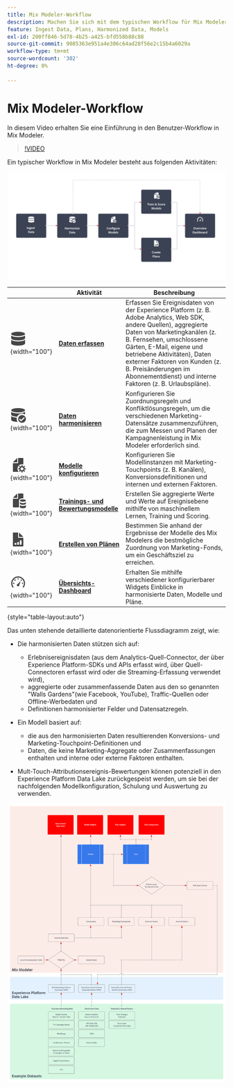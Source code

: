 ```yaml
---
title: Mix Modeler-Workflow
description: Machen Sie sich mit dem typischen Workflow für Mix Modeler vertraut.
feature: Ingest Data, Plans, Harmonized Data, Models
exl-id: 200ff846-5d78-4b25-a425-bfd558b88c88
source-git-commit: 9085363e951a4e306c64ad28f56e2c15b4a6029a
workflow-type: tm+mt
source-wordcount: '302'
ht-degree: 0%

---
```


# Mix Modeler-Workflow

In diesem Video erhalten Sie eine Einführung in den Benutzer-Workflow in Mix Modeler.

>[!VIDEO](https://video.tv.adobe.com/v/3424854/?learn=on)


Ein typischer Workflow in Mix Modeler besteht aus folgenden Aktivitäten:

![Alternativtext](/help/assets//ApplicationWorkflow.svg)

|  | Aktivität | Beschreibung |
|---|---|---|
| ![Daten](/help/assets//icons/Data.svg){width="100"} | [**Daten erfassen**](../ingest-data/overview.md) | Erfassen Sie Ereignisdaten von der Experience Platform (z. B. Adobe Analytics, Web SDK, andere Quellen), aggregierte Daten von Marketingkanälen (z. B. Fernsehen, umschlossene Gärten, E-Mail, eigene und betriebene Aktivitäten), Daten externer Faktoren von Kunden (z. B. Preisänderungen im Abonnementdienst) und interne Faktoren (z. B. Urlaubspläne). |
| ![DataCheck](/help/assets//icons/DataCheck.svg){width="100"} | [**Daten harmonisieren**](../harmonize-data/overview.md) | Konfigurieren Sie Zuordnungsregeln und Konfliktlösungsregeln, um die verschiedenen Marketing-Datensätze zusammenzuführen, die zum Messen und Planen der Kampagnenleistung in Mix Modeler erforderlich sind. |
| ![FileConfig](/help/assets//icons/FileGear.svg){width="100"} | [**Modelle konfigurieren**](../models/create.md) | Konfigurieren Sie Modellinstanzen mit Marketing-Touchpoints (z. B. Kanälen), Konversionsdefinitionen und internen und externen Faktoren. |
| ![FileData](/help/assets//icons/FileData.svg){width="100"} | [**Trainings- und Bewertungsmodelle**](../models/overview.md) | Erstellen Sie aggregierte Werte und Werte auf Ereignisebene mithilfe von maschinellem Lernen, Training und Scoring. |
| ![FileChart](/help/assets//icons/FileChart.svg){width="100"} | [**Erstellen von Plänen**](../plans/overview.md) | Bestimmen Sie anhand der Ergebnisse der Modelle des Mix Modelers die bestmögliche Zuordnung von Marketing-Fonds, um ein Geschäftsziel zu erreichen. |
| ![Dashboard](/help/assets//icons/Dashboard.svg){width="100"} | [**Übersichts-Dashboard**](../dashboard/overview.md) | Erhalten Sie mithilfe verschiedener konfigurierbarer Widgets Einblicke in harmonisierte Daten, Modelle und Pläne. |

{style="table-layout:auto"}

Das unten stehende detaillierte datenorientierte Flussdiagramm zeigt, wie:

* Die harmonisierten Daten stützen sich auf:

   * Erlebnisereignisdaten (aus dem Analytics-Quell-Connector, der über Experience Platform-SDKs und APIs erfasst wird, über Quell-Connectoren erfasst wird oder die Streaming-Erfassung verwendet wird),
   * aggregierte oder zusammenfassende Daten aus den so genannten &quot;Walls Gardens&quot;(wie Facebook, YouTube), Traffic-Quellen oder Offline-Werbedaten und
   * Definitionen harmonisierter Felder und Datensatzregeln.

* Ein Modell basiert auf:

   * die aus den harmonisierten Daten resultierenden Konversions- und Marketing-Touchpoint-Definitionen und
   * Daten, die keine Marketing-Aggregate oder Zusammenfassungen enthalten und interne oder externe Faktoren enthalten.

* Mult-Touch-Attributionsereignis-Bewertungen können potenziell in den Experience Platform Data Lake zurückgespeist werden, um sie bei der nachfolgenden Modellkonfiguration, Schulung und Auswertung zu verwenden.

![Umfassender Workflow](/help/assets//comprehensive-workflow.svg)

